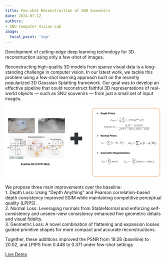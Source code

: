 ```yaml
---
title: Few-shot Reconstruction of SNU Souvenirs
date: 2024-07-12
authors:
- SNU Computer Vision Lab
image:
  focal_point: 'top'
---
```


Development of cutting-edge deep learning technology for 3D reconstruction using only a few-shot of images.

<!--more-->

Reconstructing high-quality 3D models from sparse visual data is a long-standing challenge in computer vision. In our latest work, we tackle this problem using a few-shot learning approach built on the recently popularized 3D Gaussian Splatting framework. Our goal was to develop an effective pipeline that could reconstruct faithful 3D representations of real-world objects — such as SNU souvenirs — from just a small set of input images.


![test](method.png)

We propose three main improvements over the baseline:  
	1.	Depth Loss: Using “Depth Anything” and Pearson correlation-based depth consistency improved SSIM while maintaining competitive perceptual quality (LPIPS).  
	2.	Normal Loss: Leveraging normals from StableNormal and enforcing self-consistency and unseen-view consistency enhanced fine geometric details and visual fidelity.  
	3.	Geometric Loss: A novel combination of flattening and expansion losses guided primitive shapes for more compact and accurate reconstructions.

Together, these additions improved the PSNR from 19.28 (baseline) to 20.02, and LPIPS from 0.448 to 0.371 under few-shot settings 

[Live Demo](https://cv.snu.ac.kr/research/snu_demo_2024/)